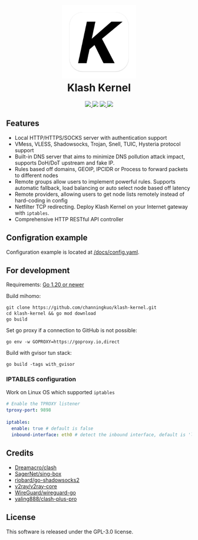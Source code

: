 <h1 align="center">
  <img src="klash-kernel.png" alt="Klash Kernel" width="200">
  <br>Klash Kernel<br>
</h1>

<p align="center">
  <a href="https://goreportcard.com/report/github.com/channingkuo/klash-kernel">
    <img src="https://goreportcard.com/badge/github.com/channingkuo/klash-kernel?style=flat-square">
  </a>
  <img src="https://img.shields.io/github/go-mod/go-version/MetaCubeX/mihomo/Alpha?style=flat-square">
  <a href="https://github.com/channingkuo/klash-kernel/releases">
    <img src="https://img.shields.io/github/v/release/klash-kernel/all.svg?style=flat-square">
  </a>
  <a href="https://github.com/channingkuo/klash-kernel">
    <img src="https://img.shields.io/badge/release-klash-kernel?style=flat-square">
  </a>
</p>

## Features

- Local HTTP/HTTPS/SOCKS server with authentication support
- VMess, VLESS, Shadowsocks, Trojan, Snell, TUIC, Hysteria protocol support
- Built-in DNS server that aims to minimize DNS pollution attack impact, supports DoH/DoT upstream and fake IP.
- Rules based off domains, GEOIP, IPCIDR or Process to forward packets to different nodes
- Remote groups allow users to implement powerful rules. Supports automatic fallback, load balancing or auto select node
  based off latency
- Remote providers, allowing users to get node lists remotely instead of hard-coding in config
- Netfilter TCP redirecting. Deploy Klash Kernel on your Internet gateway with `iptables`.
- Comprehensive HTTP RESTful API controller

## Configration example

Configuration example is located at [/docs/config.yaml](https://github.com/channingkuo/klash-kernel/blob/master/docs/config.yaml).

## For development

Requirements:
[Go 1.20 or newer](https://go.dev/dl/)

Build mihomo:

```shell
git clone https://github.com/channingkuo/klash-kernel.git
cd klash-kernel && go mod download
go build
```

Set go proxy if a connection to GitHub is not possible:

```shell
go env -w GOPROXY=https://goproxy.io,direct
```

Build with gvisor tun stack:

```shell
go build -tags with_gvisor
```

### IPTABLES configuration

Work on Linux OS which supported `iptables`

```yaml
# Enable the TPROXY listener
tproxy-port: 9898

iptables:
  enable: true # default is false
  inbound-interface: eth0 # detect the inbound interface, default is 'lo'
```

## Credits

- [Dreamacro/clash](https://github.com/Dreamacro/clash)
- [SagerNet/sing-box](https://github.com/SagerNet/sing-box)
- [riobard/go-shadowsocks2](https://github.com/riobard/go-shadowsocks2)
- [v2ray/v2ray-core](https://github.com/v2ray/v2ray-core)
- [WireGuard/wireguard-go](https://github.com/WireGuard/wireguard-go)
- [yaling888/clash-plus-pro](https://github.com/yaling888/clash)

## License

This software is released under the GPL-3.0 license.
